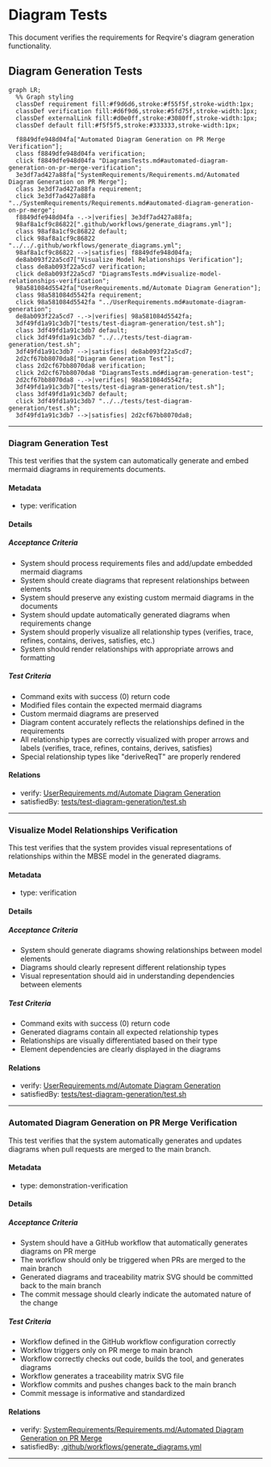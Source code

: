 # Diagram Tests

This document verifies the requirements for Reqvire's diagram generation functionality.

## Diagram Generation Tests
```mermaid
graph LR;
  %% Graph styling
  classDef requirement fill:#f9d6d6,stroke:#f55f5f,stroke-width:1px;
  classDef verification fill:#d6f9d6,stroke:#5fd75f,stroke-width:1px;
  classDef externalLink fill:#d0e0ff,stroke:#3080ff,stroke-width:1px;
  classDef default fill:#f5f5f5,stroke:#333333,stroke-width:1px;

  f8849dfe948d04fa["Automated Diagram Generation on PR Merge Verification"];
  class f8849dfe948d04fa verification;
  click f8849dfe948d04fa "DiagramsTests.md#automated-diagram-generation-on-pr-merge-verification";
  3e3df7ad427a88fa["SystemRequirements/Requirements.md/Automated Diagram Generation on PR Merge"];
  class 3e3df7ad427a88fa requirement;
  click 3e3df7ad427a88fa "../SystemRequirements/Requirements.md#automated-diagram-generation-on-pr-merge";
  f8849dfe948d04fa -.->|verifies| 3e3df7ad427a88fa;
  98af8a1cf9c86822[".github/workflows/generate_diagrams.yml"];
  class 98af8a1cf9c86822 default;
  click 98af8a1cf9c86822 "../../.github/workflows/generate_diagrams.yml";
  98af8a1cf9c86822 -->|satisfies| f8849dfe948d04fa;
  de8ab093f22a5cd7["Visualize Model Relationships Verification"];
  class de8ab093f22a5cd7 verification;
  click de8ab093f22a5cd7 "DiagramsTests.md#visualize-model-relationships-verification";
  98a581084d5542fa["UserRequirements.md/Automate Diagram Generation"];
  class 98a581084d5542fa requirement;
  click 98a581084d5542fa "../UserRequirements.md#automate-diagram-generation";
  de8ab093f22a5cd7 -.->|verifies| 98a581084d5542fa;
  3df49fd1a91c3db7["tests/test-diagram-generation/test.sh"];
  class 3df49fd1a91c3db7 default;
  click 3df49fd1a91c3db7 "../../tests/test-diagram-generation/test.sh";
  3df49fd1a91c3db7 -->|satisfies| de8ab093f22a5cd7;
  2d2cf67bb8070da8["Diagram Generation Test"];
  class 2d2cf67bb8070da8 verification;
  click 2d2cf67bb8070da8 "DiagramsTests.md#diagram-generation-test";
  2d2cf67bb8070da8 -.->|verifies| 98a581084d5542fa;
  3df49fd1a91c3db7["tests/test-diagram-generation/test.sh"];
  class 3df49fd1a91c3db7 default;
  click 3df49fd1a91c3db7 "../../tests/test-diagram-generation/test.sh";
  3df49fd1a91c3db7 -->|satisfies| 2d2cf67bb8070da8;
```

---

### Diagram Generation Test

This test verifies that the system can automatically generate and embed mermaid diagrams in requirements documents.

#### Metadata
  * type: verification

#### Details 

##### Acceptance Criteria
- System should process requirements files and add/update embedded mermaid diagrams
- System should create diagrams that represent relationships between elements
- System should preserve any existing custom mermaid diagrams in the documents
- System should update automatically generated diagrams when requirements change
- System should properly visualize all relationship types (verifies, trace, refines, contains, derives, satisfies, etc.)
- System should render relationships with appropriate arrows and formatting

##### Test Criteria
- Command exits with success (0) return code
- Modified files contain the expected mermaid diagrams
- Custom mermaid diagrams are preserved 
- Diagram content accurately reflects the relationships defined in the requirements
- All relationship types are correctly visualized with proper arrows and labels (verifies, trace, refines, contains, derives, satisfies)
- Special relationship types like "deriveReqT" are properly rendered

#### Relations
  * verify: [UserRequirements.md/Automate Diagram Generation](../UserRequirements.md#automate-diagram-generation)
  * satisfiedBy: [tests/test-diagram-generation/test.sh](../../tests/test-diagram-generation/test.sh)

---

### Visualize Model Relationships Verification

This test verifies that the system provides visual representations of relationships within the MBSE model in the generated diagrams.

#### Metadata
  * type: verification

#### Details

##### Acceptance Criteria
- System should generate diagrams showing relationships between model elements
- Diagrams should clearly represent different relationship types
- Visual representation should aid in understanding dependencies between elements

##### Test Criteria
- Command exits with success (0) return code
- Generated diagrams contain all expected relationship types
- Relationships are visually differentiated based on their type
- Element dependencies are clearly displayed in the diagrams

#### Relations
  * verify: [UserRequirements.md/Automate Diagram Generation](../UserRequirements.md#automate-diagram-generation)
  * satisfiedBy: [tests/test-diagram-generation/test.sh](../../tests/test-diagram-generation/test.sh)

---

### Automated Diagram Generation on PR Merge Verification

This test verifies that the system automatically generates and updates diagrams when pull requests are merged to the main branch.

#### Metadata
  * type: demonstration-verification

#### Details

##### Acceptance Criteria
- System should have a GitHub workflow that automatically generates diagrams on PR merge
- The workflow should only be triggered when PRs are merged to the main branch
- Generated diagrams and traceability matrix SVG should be committed back to the main branch
- The commit message should clearly indicate the automated nature of the change

##### Test Criteria
- Workflow defined in the GitHub workflow configuration correctly
- Workflow triggers only on PR merge to main branch
- Workflow correctly checks out code, builds the tool, and generates diagrams
- Workflow generates a traceability matrix SVG file
- Workflow commits and pushes changes back to the main branch
- Commit message is informative and standardized

#### Relations
  * verify: [SystemRequirements/Requirements.md/Automated Diagram Generation on PR Merge](../SystemRequirements/Requirements.md#automated-diagram-generation-on-pr-merge)
  * satisfiedBy: [.github/workflows/generate_diagrams.yml](../../.github/workflows/generate_diagrams.yml)

---